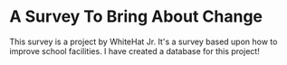 # A Survey To Bring About Change
This survey is a project by WhiteHat Jr.
It's a survey based upon how to improve school facilities.
I have created a database for this project! 
